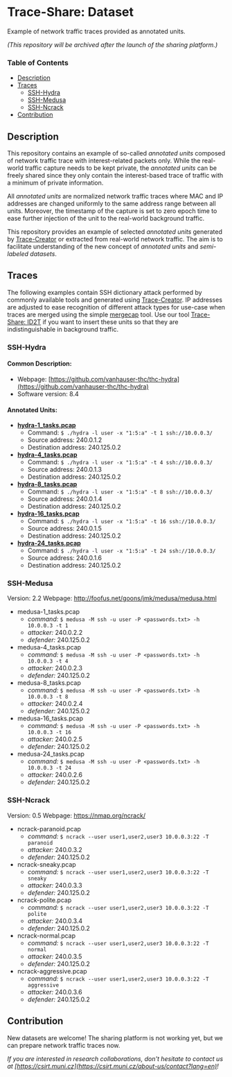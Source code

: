 # Trace-Share: Dataset

Example of network traffic traces provided as annotated units.

_(This repository will be archived after the launch of the sharing platform.)_

### Table of Contents

* [Description](#description)
* [Traces](#traces)
   + [SSH-Hydra](#ssh-hydra)
   + [SSH-Medusa](#ssh-medusa)
   + [SSH-Ncrack](#ssh-ncrack)
* [Contribution](#contribution)


## Description

This repository contains an example of so-called _annotated units_ composed of network traffic trace with interest-related packets only. While the real-world traffic capture needs to be kept private, the _annotated units_ can be freely shared since they only contain the interest-based trace of traffic with a minimum of private information.

All _annotated units_ are normalized network traffic traces where MAC and IP addresses are changed uniformly to the same address range between all units. Moreover, the timestamp of the capture is set to zero epoch time to ease further injection of the unit to the real-world background traffic.

This repository provides an example of selected _annotated units_ generated by [Trace-Creator](https://github.com/Trace-Share/Trace-Creator) or extracted from real-world network traffic. The aim is to facilitate understanding of the new concept of _annotated units_ and _semi-labeled datasets_.


## Traces

The following examples contain SSH dictionary attack performed by commonly available tools and generated using [Trace-Creator](https://github.com/Trace-Share/Trace-Creator). IP addresses are adjusted to ease recognition of different attack types for use-case when traces are merged using the simple [mergecap](https://www.wireshark.org/docs/man-pages/mergecap.html) tool. Use our tool [Trace-Share: ID2T](https://github.com/Trace-Share/ID2T) if you want to insert these units so that they are indistinguishable in background traffic.

### SSH-Hydra

#### Common Description:

* Webpage: [https://github.com/vanhauser-thc/thc-hydra](https://github.com/vanhauser-thc/thc-hydra)
* Software version: 8.4

#### Annotated Units:

* **[hydra-1_tasks.pcap](./SSH-Hydra/hydra-1_tasks.pcap)**
   * Command: `$ ./hydra -l user -x "1:5:a" -t 1 ssh://10.0.0.3/`
   * Source address: 240.0.1.2
   * Destination address: 240.125.0.2
* **[hydra-4_tasks.pcap](./SSH-Hydra/hydra-4_tasks.pcap)**
   * Command: `$ ./hydra -l user -x "1:5:a" -t 4 ssh://10.0.0.3/`
   * Source address: 240.0.1.3
   * Destination address: 240.125.0.2 
* **[hydra-8_tasks.pcap](./SSH-Hydra/hydra-8_tasks.pcap)**
   * Command: `$ ./hydra -l user -x "1:5:a" -t 8 ssh://10.0.0.3/`
   * Source address: 240.0.1.4
   * Destination address: 240.125.0.2 
* **[hydra-16_tasks.pcap](./SSH-Hydra/hydra-16_tasks.pcap)**
   * Command: `$ ./hydra -l user -x "1:5:a" -t 16 ssh://10.0.0.3/`
   * Source address: 240.0.1.5
   * Destination address: 240.125.0.2 
* **[hydra-24_tasks.pcap](./SSH-Hydra/hydra-24_tasks.pcap)**
   * Command: `$ ./hydra -l user -x "1:5:a" -t 24 ssh://10.0.0.3/`
   * Source address: 240.0.1.6
   * Destination address: 240.125.0.2 
    

### SSH-Medusa 

Version: 2.2
Webpage: http://foofus.net/goons/jmk/medusa/medusa.html  

- medusa-1_tasks.pcap
    - _command:_ `$ medusa -M ssh -u user -P <passwords.txt> -h 10.0.0.3 -t 1`
    - _attacker:_ 240.0.2.2
    - _defender:_ 240.125.0.2 
- medusa-4_tasks.pcap
    - _command:_ `$ medusa -M ssh -u user -P <passwords.txt> -h 10.0.0.3 -t 4`
    - _attacker:_ 240.0.2.3
    - _defender:_ 240.125.0.2 
- medusa-8_tasks.pcap
    - _command:_ `$ medusa -M ssh -u user -P <passwords.txt> -h 10.0.0.3 -t 8`
    - _attacker:_ 240.0.2.4
    - _defender:_ 240.125.0.2 
- medusa-16_tasks.pcap
    - _command:_ `$ medusa -M ssh -u user -P <passwords.txt> -h 10.0.0.3 -t 16`
    - _attacker:_ 240.0.2.5
    - _defender:_ 240.125.0.2 
- medusa-24_tasks.pcap
    - _command:_ `$ medusa -M ssh -u user -P <passwords.txt> -h 10.0.0.3 -t 24`
    - _attacker:_ 240.0.2.6
    - _defender:_ 240.125.0.2         

            
### SSH-Ncrack

Version: 0.5
Webpage: https://nmap.org/ncrack/ 
            
- ncrack-paranoid.pcap
    - _command:_ `$ ncrack --user user1,user2,user3 10.0.0.3:22 -T paranoid`
    - _attacker:_ 240.0.3.2
    - _defender:_ 240.125.0.2 
- ncrack-sneaky.pcap
    - _command:_ `$ ncrack --user user1,user2,user3 10.0.0.3:22 -T sneaky`
    - _attacker:_ 240.0.3.3
    - _defender:_ 240.125.0.2 
- ncrack-polite.pcap
    - _command:_ `$ ncrack --user user1,user2,user3 10.0.0.3:22 -T polite`
    - _attacker:_ 240.0.3.4
    - _defender:_ 240.125.0.2 
- ncrack-normal.pcap
    - _command:_ `$ ncrack --user user1,user2,user3 10.0.0.3:22 -T normal`
    - _attacker:_ 240.0.3.5
    - _defender:_ 240.125.0.2 
- ncrack-aggressive.pcap
    - _command:_ `$ ncrack --user user1,user2,user3 10.0.0.3:22 -T aggressive`
    - _attacker:_ 240.0.3.6
    - _defender:_ 240.125.0.2   


## Contribution

New datasets are welcome! The sharing platform is not working yet, but we can prepare network traffic traces now.

*If you are interested in research collaborations, don't hesitate to contact us at  [https://csirt.muni.cz](https://csirt.muni.cz/about-us/contact?lang=en)!*
